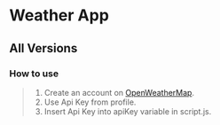 # Weather App
## All Versions

### **How to use**
> 1. Create an account on [OpenWeatherMap](https://openweathermap.org/).
> 2. Use Api Key from profile.
> 3. Insert Api Key into apiKey variable in script.js.
